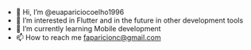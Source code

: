- 👋 Hi, I’m @euapariciocoelho1996
- 👀 I’m interested in Flutter and in the future in other development tools
- 🌱 I’m currently learning Mobile development 
- 📫 How to reach me faparicionc@gmail.com


<!---
euapariciocoelho1996/euapariciocoelho1996 is a ✨ special ✨ repository because its `README.md` (this file) appears on your GitHub profile.
You can click the Preview link to take a look at your changes.
--->
